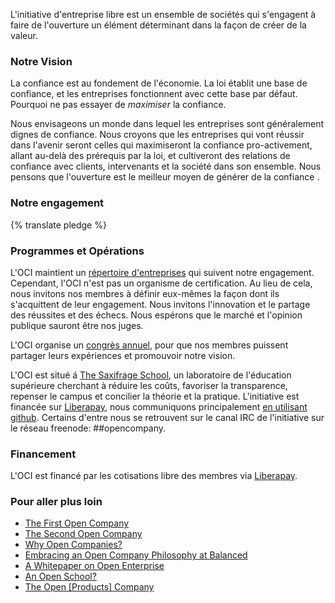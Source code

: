 L'initiative d'entreprise libre est un ensemble de sociétés qui s'engagent à faire de l'ouverture un élément déterminant dans la façon de créer de la valeur.


### Notre Vision

La confiance est au fondement de l'économie. La loi établit une base de confiance,
et les entreprises fonctionnent avec cette base par défaut.
Pourquoi ne pas essayer de *maximiser* la confiance.

Nous envisageons un monde dans lequel les entreprises sont généralement dignes de confiance. Nous croyons
que les entreprises qui vont réussir dans l'avenir seront celles qui
maximiseront la confiance pro-activement, allant au-delà des prérequis par la loi, et cultiveront
des relations de confiance avec clients, intervenants et la société dans son ensemble. Nous
pensons que l'ouverture est le meilleur moyen de générer de la confiance .

### Notre engagement

{% translate pledge %}


### Programmes et Opérations

L'OCI maintient un [répertoire d'entreprises](/directory/) qui suivent notre
engagement. Cependant, l'OCI n'est pas un organisme de certification. Au lieu de cela, nous
invitons nos membres à définir eux-mêmes la façon dont ils s'acquittent de leur engagement.
Nous invitons l'innovation et le partage des réussites et des échecs. Nous espérons
que le marché et l'opinion publique sauront être nos juges.

L'OCI organise un [congrès annuel](/summit/), pour que nos membres puissent partager leurs
expériences et promouvoir notre vision.

L'OCI est situé á [The Saxifrage School](http://www.saxifrageschool.org/), un laboratoire de
l'éducation supérieure cherchant à réduire les coûts, favoriser la transparence, repenser le campus et
concilier la théorie et la pratique. L'initiative est financée sur [Liberapay](https://liberapay.com/opencompany/), nous communiquons
principalement [en utilisant github](https://github.com/opencompany/www.opencompany.org/issues). Certains d'entre nous se retrouvent sur le canal IRC de l'initiative sur le réseau freenode: ##opencompany.


### Financement

L'OCI est financé par les cotisations libre des membres via [Liberapay](https://liberapay.com/opencompany/).


### Pour aller plus loin

  - <a href="http://blog.gittip.com/post/26350459746/the-first-open-company">The First Open Company</a>
  - <a href="https://medium.com/building-gittip/4cbab7ca1a47">The Second Open Company</a>
  - <a href="https://medium.com/p/fdb74d1b4f0f/">Why Open Companies?</a>
  - <a href="https://www.balancedpayments.com/open">Embracing an Open Company Philosophy at Balanced</a>
  - <a href="/resources/whitepaper.pdf">A Whitepaper on Open Enterprise</a>
  - <a href="https://medium.com/the-saxifrage-school/1cc89b9de873">An Open School?</a>
  - <a href="http://theopencompany.net/pages/about-us">The Open [Products] Company</a>
